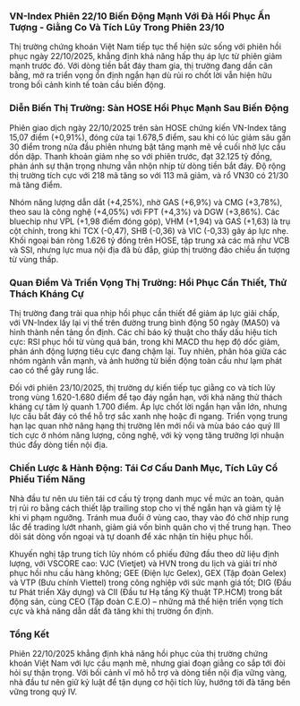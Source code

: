 ### VN-Index Phiên 22/10 Biến Động Mạnh Với Đà Hồi Phục Ấn Tượng - Giằng Co Và Tích Lũy Trong Phiên 23/10

Thị trường chứng khoán Việt Nam tiếp tục thể hiện sức sống với phiên hồi phục ngày 22/10/2025, khẳng định khả năng hấp thụ áp lực từ phiên giảm mạnh trước đó. Với dòng tiền bắt đáy tham gia, thị trường đang dần cân bằng, mở ra triển vọng ổn định ngắn hạn dù rủi ro chốt lời vẫn hiện hữu trong bối cảnh kinh tế toàn cầu biến động.

### Diễn Biến Thị Trường: Sàn HOSE Hồi Phục Mạnh Sau Biến Động

Phiên giao dịch ngày 22/10/2025 trên sàn HOSE chứng kiến VN-Index tăng 15,07 điểm (+0,91%), đóng cửa tại 1.678,5 điểm, sau khi có lúc giảm sâu gần 30 điểm trong nửa đầu phiên nhưng bật tăng mạnh mẽ về cuối nhờ lực cầu dồn dập. Thanh khoản giảm nhẹ so với phiên trước, đạt 32.125 tỷ đồng, phản ánh sự thận trọng nhưng vẫn nhộn nhịp từ dòng tiền bắt đáy. Độ rộng thị trường tích cực với 218 mã tăng so với 113 mã giảm, và rổ VN30 có 21/30 mã tăng điểm.

Nhóm năng lượng dẫn dắt (+4,25%), nhờ GAS (+6,9%) và CMG (+3,78%), theo sau là công nghệ (+4,05%) với FPT (+4,3%) và DGW (+3,86%). Các bluechip như VPL (+1,98 điểm đóng góp), VHM (+1,94) và GAS (+1,63) là trụ cột chính, trong khi TCX (-0,47), SHB (-0,36) và VIC (-0,33) gây áp lực nhẹ. Khối ngoại bán ròng 1.626 tỷ đồng trên HOSE, tập trung xả các mã như VCB và SSI, nhưng lực mua nội địa đã bù đắp, giúp thị trường đảo chiều ấn tượng từ vùng thấp.

### Quan Điểm Và Triển Vọng Thị Trường: Hồi Phục Cần Thiết, Thử Thách Kháng Cự

Thị trường đang trải qua nhịp hồi phục cần thiết để giảm áp lực giải chấp, với VN-Index lấy lại vị thế trên đường trung bình động 50 ngày (MA50) và hình thành nền tảng ổn định. Các chỉ báo kỹ thuật cho thấy dấu hiệu tích cực: RSI phục hồi từ vùng quá bán, trong khi MACD thu hẹp độ dốc giảm, phản ánh động lượng tiêu cực đang chậm lại. Tuy nhiên, phân hóa giữa các nhóm ngành vẫn mạnh, và ảnh hưởng từ biến động toàn cầu như lạm phát cao có thể gây rung lắc.

Đối với phiên 23/10/2025, thị trường dự kiến tiếp tục giằng co và tích lũy trong vùng 1.620-1.680 điểm để tạo đáy ngắn hạn, với khả năng thử thách kháng cự tâm lý quanh 1.700 điểm. Áp lực chốt lời ngắn hạn vẫn lớn, nhưng lực cầu bắt đáy có thể hỗ trợ sắc xanh nhẹ hoặc đi ngang. Triển vọng trung hạn lạc quan nhờ nâng hạng thị trường lên mới nổi và mùa báo cáo quý III tích cực ở nhóm năng lượng, công nghệ, với kỳ vọng tăng trưởng lợi nhuận thúc đẩy dòng tiền nội địa.

### Chiến Lược & Hành Động: Tái Cơ Cấu Danh Mục, Tích Lũy Cổ Phiếu Tiềm Năng

Nhà đầu tư nên ưu tiên tái cơ cấu tỷ trọng danh mục về mức an toàn, quản trị rủi ro bằng cách thiết lập trailing stop cho vị thế ngắn hạn và giảm tỷ lệ khi vi phạm ngưỡng. Tránh mua đuổi ở vùng cao, thay vào đó chờ nhịp rung lắc để trading lướt nhanh, giảm giá vốn bình quân cho vị thế trung hạn. Theo dõi sát dòng vốn ngoại và tự doanh để xác nhận tín hiệu phục hồi.

Khuyến nghị tập trung tích lũy nhóm cổ phiếu đứng đầu theo dữ liệu định lượng, với VSCORE cao: VJC (Vietjet) và HVN trong du lịch và giải trí nhờ phục hồi nhu cầu hàng không; GEE (Điện lực Gelex), GEX (Tập đoàn Gelex) và VTP (Bưu chính Viettel) trong công nghiệp với sức mạnh giá tốt; DIG (Đầu tư Phát triển Xây dựng) và CII (Đầu tư Hạ tầng Kỹ thuật TP.HCM) trong bất động sản, cùng CEO (Tập đoàn C.E.O) – những mã thể hiện triển vọng tích cực và khả năng dẫn dắt đà tăng khi thị trường ổn định.

### Tổng Kết

Phiên 22/10/2025 khẳng định khả năng hồi phục của thị trường chứng khoán Việt Nam với lực cầu mạnh mẽ, nhưng giai đoạn giằng co sắp tới đòi hỏi sự thận trọng. Với bối cảnh vĩ mô hỗ trợ và dòng tiền nội địa vững vàng, nhà đầu tư nên giữ kỷ luật để tận dụng cơ hội tích lũy, hướng tới đà tăng bền vững trong quý IV.
